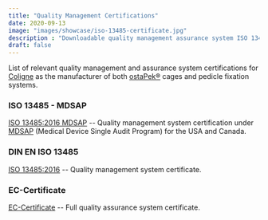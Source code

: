 ```yaml
---
title: "Quality Management Certifications"
date: 2020-09-13
image: "images/showcase/iso-13485-certificate.jpg"
description : "Downloadable quality management assurance system ISO 13485:2016 MDSAP."
draft: false
---
```


List of relevant quality management and assurance system certifications for [Coligne](http://www.coligne.com/international/home.html) as the manufacturer of 
both [ostaPek®](https://spinenuances.com/ostapek) cages and pedicle fixation systems.

<!--more-->

### ISO 13485 - MDSAP 

[ISO 13485:2016 MDSAP](https://saps2412.github.io/quality_system/Certificate_MDSAP_Canada_USA.pdf) -- Quality management system certification under [MDSAP](https://www.fda.gov/medical-devices/cdrh-international-programs/medical-device-single-audit-program-mdsap) (Medical Device Single Audit Program) for the USA and Canada.


### DIN EN ISO 13485

[ISO 13485:2016](https://saps2412.github.io/quality_system/Certificate_ISO-13485_IQNet.pdf) -- Quality management system certificate.

### EC-Certificate

[EC-Certificate](https://saps2412.github.io/quality_system/Certificate_DQS_MED_Directive_93-42-EEC.pdf) -- Full quality assurance system certificate.